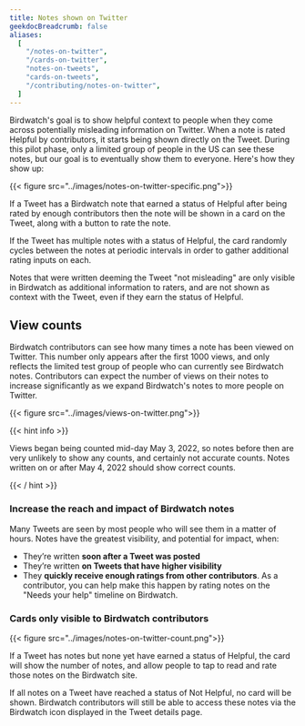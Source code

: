 ```yaml
---
title: Notes shown on Twitter
geekdocBreadcrumb: false
aliases:
  [
    "/notes-on-twitter",
    "/cards-on-twitter",
    "notes-on-tweets",
    "cards-on-tweets",
    "/contributing/notes-on-twitter",
  ]
---
```


Birdwatch's goal is to show helpful context to people when they come across potentially misleading information on Twitter. When a note is rated Helpful by contributors, it starts being shown directly on the Tweet. During this pilot phase, only a limited group of people in the US can see these notes, but our goal is to eventually show them to everyone. Here's how they show up:

{{< figure src="../images/notes-on-twitter-specific.png">}}

If a Tweet has a Birdwatch note that earned a status of Helpful after being rated by enough contributors then the note will be shown in a card on the Tweet, along with a button to rate the note.

If the Tweet has multiple notes with a status of Helpful, the card randomly cycles between the notes at periodic intervals in order to gather additional rating inputs on each.

Notes that were written deeming the Tweet "not misleading" are only visible in Birdwatch as additional information to raters, and are not shown as context with the Tweet, even if they earn the status of Helpful.

## View counts

Birdwatch contributors can see how many times a note has been viewed on Twitter. This number only appears after the first 1000 views, and only reflects the limited test group of people who can currently see Birdwatch notes. Contributors can expect the number of views on their notes to increase significantly as we expand Birdwatch's notes to more people on Twitter.

{{< figure src="../images/views-on-twitter.png">}}

{{< hint info >}}

Views began being counted mid-day May 3, 2022, so notes before then are very unlikely to show any counts, and certainly not accurate counts. Notes written on or after May 4, 2022 should show correct counts.

{{< / hint >}}

### Increase the reach and impact of Birdwatch notes

Many Tweets are seen by most people who will see them in a matter of hours. Notes have the greatest visibility, and potential for impact, when:

- They’re written **soon after a Tweet was posted**
- They’re written **on Tweets that have higher visibility**
- They **quickly receive enough ratings from other contributors**. As a contributor, you can help make this happen by rating notes on the "Needs your help" timeline on Birdwatch.

### Cards only visible to Birdwatch contributors

{{< figure src="../images/notes-on-twitter-count.png">}}

If a Tweet has notes but none yet have earned a status of Helpful, the card will show the number of notes, and allow people to tap to read and rate those notes on the Birdwatch site.

If all notes on a Tweet have reached a status of Not Helpful, no card will be shown. Birdwatch contributors will still be able to access these notes via the Birdwatch icon displayed in the Tweet details page.
